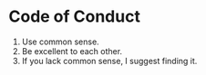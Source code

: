 # Code of Conduct

1. Use common sense.
2. Be excellent to each other.
3. If you lack common sense, I suggest finding it.
